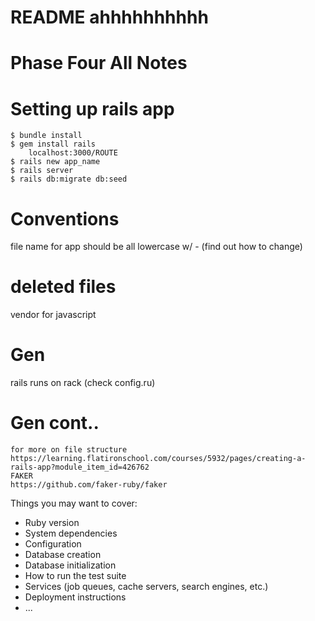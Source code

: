 # README ahhhhhhhhhh
# Phase Four All Notes

#   Setting up rails app
    $ bundle install
    $ gem install rails
        localhost:3000/ROUTE
    $ rails new app_name
    $ rails server
    $ rails db:migrate db:seed

#   Conventions
file name for app should be all lowercase w/ - (find out how to change)

# deleted files
vendor for javascript

# Gen
rails runs on rack (check config.ru)

# Gen cont..
    for more on file structure
    https://learning.flatironschool.com/courses/5932/pages/creating-a-rails-app?module_item_id=426762
    FAKER
    https://github.com/faker-ruby/faker

Things you may want to cover:
* Ruby version
* System dependencies
* Configuration
* Database creation
* Database initialization
* How to run the test suite
* Services (job queues, cache servers, search engines, etc.)
* Deployment instructions
* ...

<!--   rescue_from ActiveRecord::RecordNotFound, with: :render_not_found_response

  # GET /birds
  def index
    birds = Bird.all
    render json: birds
  end

  # POST /birds
  def create
    bird = Bird.create(bird_params)
    render json: bird, status: :created
  end

  # GET /birds/:id
  def show
    bird = find_bird
    render json: bird
    end
  end

  # PATCH /birds/:id
  def update
    bird = find_bird
    bird.update(bird_params)
    render json: bird
  end

  # PATCH /birds/:id/like
  def increment_likes
    bird = find_bird
    if bird
      bird.update(likes: bird.likes + 1)
      render json: bird
    else
      render_not_found_response
    end
  end

  # DELETE /birds/:id
  def destroy
    bird = find_bird
    bird.destroy
    head :no_content
    # explicit rescue in method OR remove and place at top of class
  rescue ActiveRecord::RecordNotFound
    render_not_found_response 
  end

  private

  def bird_params
    params.permit(:name, :species, :likes)
  end

  def render_not_found_response 
    render json: { error: "Bird not found" }, status: :not_found
  end

  def find_bird
    Bird.find(params[:id])
    resources :birds
  patch "/birds/:id/like", to: "birds#increment_likes"
  end -->
